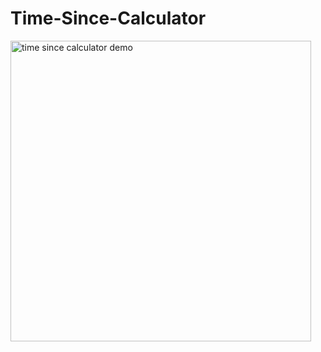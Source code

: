 # Time-Since-Calculator

<img width="481" alt="time since calculator demo" src="https://user-images.githubusercontent.com/26355832/38754794-686361f2-3f20-11e8-843e-c19638ddfe78.png">
